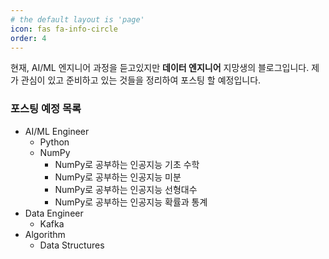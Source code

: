 ```yaml
---
# the default layout is 'page'
icon: fas fa-info-circle
order: 4
---
```


현재, AI/ML 엔지니어 과정을 듣고있지만 **데이터 엔지니어** 지망생의 블로그입니다. 제가 관심이 있고 준비하고 있는 것들을 정리하여 포스팅 할 예정입니다. 


### 포스팅 예정 목록
* AI/ML Engineer
    * Python
    * NumPy
        * NumPy로 공부하는 인공지능 기초 수학
        * NumPy로 공부하는 인공지능 미분
        * NumPy로 공부하는 인공지능 선형대수
        * NumPy로 공부하는 인공지능 확률과 통계
* Data Engineer
    * Kafka
* Algorithm
    * Data Structures
